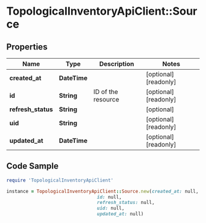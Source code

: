 # TopologicalInventoryApiClient::Source

## Properties

Name | Type | Description | Notes
------------ | ------------- | ------------- | -------------
**created_at** | **DateTime** |  | [optional] [readonly] 
**id** | **String** | ID of the resource | [optional] [readonly] 
**refresh_status** | **String** |  | [optional] 
**uid** | **String** |  | [optional] [readonly] 
**updated_at** | **DateTime** |  | [optional] [readonly] 

## Code Sample

```ruby
require 'TopologicalInventoryApiClient'

instance = TopologicalInventoryApiClient::Source.new(created_at: null,
                                 id: null,
                                 refresh_status: null,
                                 uid: null,
                                 updated_at: null)
```


